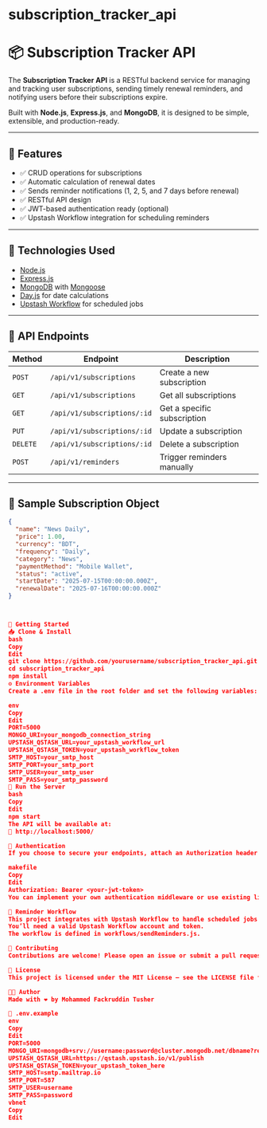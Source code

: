 # subscription_tracker_api
# 📦 Subscription Tracker API

The **Subscription Tracker API** is a RESTful backend service for managing and tracking user subscriptions, sending timely renewal reminders, and notifying users before their subscriptions expire.

Built with **Node.js**, **Express.js**, and **MongoDB**, it is designed to be simple, extensible, and production-ready.

---

## 🌟 Features

- ✅ CRUD operations for subscriptions
- ✅ Automatic calculation of renewal dates
- ✅ Sends reminder notifications (1, 2, 5, and 7 days before renewal)
- ✅ RESTful API design
- ✅ JWT-based authentication ready (optional)
- ✅ Upstash Workflow integration for scheduling reminders

---

## 🔗 Technologies Used

- [Node.js](https://nodejs.org/)
- [Express.js](https://expressjs.com/)
- [MongoDB](https://www.mongodb.com/) with [Mongoose](https://mongoosejs.com/)
- [Day.js](https://day.js.org/) for date calculations
- [Upstash Workflow](https://upstash.com/workflows) for scheduled jobs

---

## 📜 API Endpoints

| Method   | Endpoint                       | Description                    |
|----------|-------------------------------|--------------------------------|
| `POST`   | `/api/v1/subscriptions`       | Create a new subscription     |
| `GET`    | `/api/v1/subscriptions`       | Get all subscriptions         |
| `GET`    | `/api/v1/subscriptions/:id`   | Get a specific subscription   |
| `PUT`    | `/api/v1/subscriptions/:id`   | Update a subscription         |
| `DELETE` | `/api/v1/subscriptions/:id`   | Delete a subscription         |
| `POST`   | `/api/v1/reminders`           | Trigger reminders manually    |

---

## 🧪 Sample Subscription Object

```json
{
  "name": "News Daily",
  "price": 1.00,
  "currency": "BDT",
  "frequency": "Daily",
  "category": "News",
  "paymentMethod": "Mobile Wallet",
  "status": "active",
  "startDate": "2025-07-15T00:00:00.000Z",
  "renewalDate": "2025-07-16T00:00:00.000Z"
}



🚀 Getting Started
📥 Clone & Install
bash
Copy
Edit
git clone https://github.com/yourusername/subscription_tracker_api.git
cd subscription_tracker_api
npm install
⚙️ Environment Variables
Create a .env file in the root folder and set the following variables:

env
Copy
Edit
PORT=5000
MONGO_URI=your_mongodb_connection_string
UPSTASH_QSTASH_URL=your_upstash_workflow_url
UPSTASH_QSTASH_TOKEN=your_upstash_workflow_token
SMTP_HOST=your_smtp_host
SMTP_PORT=your_smtp_port
SMTP_USER=your_smtp_user
SMTP_PASS=your_smtp_password
🏃 Run the Server
bash
Copy
Edit
npm start
The API will be available at:
📍 http://localhost:5000/

🔐 Authentication
If you choose to secure your endpoints, attach an Authorization header with each request:

makefile
Copy
Edit
Authorization: Bearer <your-jwt-token>
You can implement your own authentication middleware or use existing libraries such as passport or jsonwebtoken.

📨 Reminder Workflow
This project integrates with Upstash Workflow to handle scheduled jobs for sending reminders at 7, 5, 2, and 1 days before the renewal date.
You’ll need a valid Upstash Workflow account and token.
The workflow is defined in workflows/sendReminders.js.

🤝 Contributing
Contributions are welcome! Please open an issue or submit a pull request.

📄 License
This project is licensed under the MIT License — see the LICENSE file for details.

👨‍💻 Author
Made with ❤️ by Mohammed Fackruddin Tusher

📁 .env.example
env
Copy
Edit
PORT=5000
MONGO_URI=mongodb+srv://username:password@cluster.mongodb.net/dbname?retryWrites=true&w=majority
UPSTASH_QSTASH_URL=https://qstash.upstash.io/v1/publish
UPSTASH_QSTASH_TOKEN=your_upstash_token_here
SMTP_HOST=smtp.mailtrap.io
SMTP_PORT=587
SMTP_USER=username
SMTP_PASS=password
vbnet
Copy
Edit


